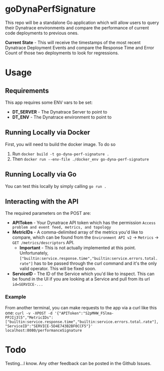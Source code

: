 # goDynaPerfSignature

This repo will be a standalone Go application which will allow users to query their Dynatrace environments and compare the performance of current code deployments to previous ones.

**Current State** - This will receive the timestamps of the most recent Dynatrace Deployment Events and compare the Response Time and Error Count of those two deployments to look for regressions.

# Usage
## Requirements
This app requires some ENV vars to be set:
* **DT_SERVER** - The Dynatrace Server to point to
* **DT_ENV** - The Dynatrace environment to point to

## Running Locally via Docker
First, you will need to build the docker image. To do so
1. Run `docker build -t go-dyna-perf-signature .`
1. Then `docker run --env-file ./docker_env go-dyna-perf-signature` 

## Running Locally via Go
You can test this locally by simply calling `go run .`

## Interacting with the API
The required parameters on the POST are:
* **APIToken** - Your Dynatrace API token which has the permission `Access problem and event feed, metrics, and topology`
* **MetricIDs** - A comma-delimited array of the metrics you'd like to compare, which can be found from the `Environment API v2` -> `Metrics` -> `GET /metrics/descriptors` API.
  * **Important** - This is not actually implemented at this point. Unfortunately, `["builtin:service.response.time","builtin:service.errors.total.rate"]` has to be passed through the curl command and it's the only valid operator. This will be fixed soon.
* **ServiceID** - The ID of the Service which you'd like to inspect. This can be found in the UI if you are looking at a Service and pull from its url `id=SERVICE-...`

### Example
From another terminal, you can make requests to the app via a curl like this one: 
```curl -v -XPOST -d '{"APIToken":"S2pMHW_FSlma-PPJIj3l5","MetricIDs":["builtin:service.response.time","builtin:service.errors.total.rate"],"ServiceID":"SERVICE-5D4E743B2BF0CCF5"}' localhost:8080/performanceSignature```

# Todo
Testing...I know. Any other feedback can be posted in the Github Issues.